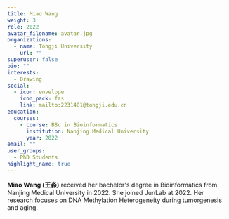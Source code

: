 ```yaml
---
title: Miao Wang
weight: 3
role: 2022
avatar_filename: avatar.jpg
organizations:
  - name: Tongji University
    url: ""
superuser: false
bio: ""
interests:
  - Drawing
social:
  - icon: envelope
    icon_pack: fas
    link: mailto:2231481@tongji.edu.cn
education:
  courses:
    - course: BSc in Bioinformatics
      institution: Nanjing Medical University
      year: 2022
email: ""
user_groups:
  - PhD Students
highlight_name: true
---
```

**Miao Wang (王淼)** received her bachelor's degree in Bioinformatics from Nanjing Medical University in 2022. She joined JunLab at 2022. Her research focuses on DNA Methylation Heterogeneity during tumorgenesis and aging.
